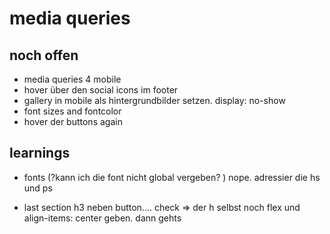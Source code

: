 # media queries

## noch offen
- media queries 4 mobile
- hover über den social icons im footer
- gallery in mobile als hintergrundbilder setzen. display: no-show 
- font sizes and fontcolor
- hover der buttons again


## learnings
- fonts (?kann ich die font nicht global vergeben? ) nope. adressier die hs und ps

- last section h3 neben button.... check
=> der h selbst noch flex und align-items: center geben. dann gehts